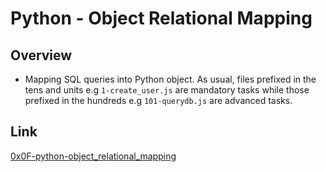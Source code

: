 # Python - Object Relational Mapping

## Overview

-   Mapping SQL queries into Python object. As usual, files prefixed in the tens and units e.g `1-create_user.js` are mandatory tasks while those prefixed in the hundreds e.g `101-querydb.js` are advanced tasks.

## Link

[0x0F-python-object_relational_mapping](https://intranet.alxswe.com/projects/290)
